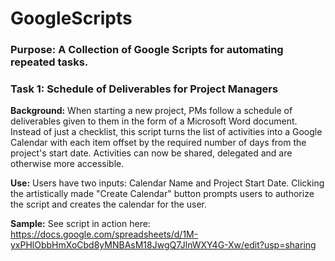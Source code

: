 # GoogleScripts
### **Purpose:** A Collection of Google Scripts for automating repeated tasks.  

### **Task 1: Schedule of Deliverables for Project Managers**

**Background:** When starting a new project, PMs follow a schedule of deliverables given to them in the form of a Microsoft Word document. Instead of just a checklist, this script turns the list of activities into a Google Calendar with each item offset by the required number of days from the project's start date. Activities can now be shared, delegated and are otherwise more accessible.   

**Use:** Users have two inputs: Calendar Name and Project Start Date. Clicking the artistically made "Create Calendar" button prompts users to authorize the script and creates the calendar for the user. 

**Sample:** See script in action here: https://docs.google.com/spreadsheets/d/1M-yxPHlObbHmXoCbd8yMNBAsM18JwgQ7JlnWXY4G-Xw/edit?usp=sharing



